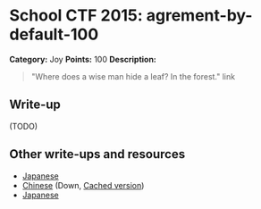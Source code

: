 # School CTF 2015: agrement-by-default-100

**Category:** Joy
**Points:** 100
**Description:**

> "Where does a wise man hide a leaf? In the forest." link

## Write-up

(TODO)

## Other write-ups and resources

* [Japanese](http://charo-it.hatenablog.jp/entry/2015/05/03/225115)
* [Chinese](http://blog.lionbug.pw/ctf/school-ctf-spring-writeup/) (Down, [Cached version](http://webcache.googleusercontent.com/search?q=cache:9Ss-ircs-WgJ:blog.lionbug.pw/ctf/school-ctf-spring-writeup/+&cd=4&hl=de&ct=clnk&gl=de))
* [Japanese](http://fl04t.hatenablog.com/entry/2015/05/04/School_CTF_Writeup)
